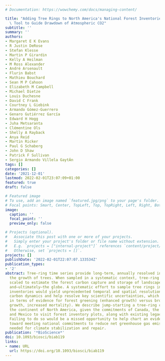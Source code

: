 ```yaml
---
# Documentation: https://wowchemy.com/docs/managing-content/

title: "Adding Tree Rings to North America's National Forest Inventories: An Essential\
  \ Tool to Guide Drawdown of Atmospheric CO2"
subtitle: ''
summary: ''
authors:
- Margaret E K Evans
- R Justin DeRose
- Stefan Klesse
- Martin P Girardin
- Kelly A Heilman
- M Ross Alexander
- André Arsenault
- Flurin Babst
- Mathieu Bouchard
- Sean M P Cahoon
- Elizabeth M Campbell
- Michael Dietze
- Louis Duchesne
- David C Frank
- Courtney L Giebink
- Armando Gómez-Guerrero
- Genaro Gutiérrez García
- Edward H Hogg
- Juha Metsaranta
- Clémentine Ols
- Shelly A Rayback
- Anya Reid
- Martin Ricker
- Paul G Schaberg
- John D Shaw
- Patrick F Sullivan
- Sergio Armando Villela GaytÁn
tags: []
categories: []
date: '2021-12-01'
lastmod: 2022-02-01T23:07:09+01:00
featured: true
draft: false

# Featured image
# To use, add an image named `featured.jpg/png` to your page's folder.
# Focal points: Smart, Center, TopLeft, Top, TopRight, Left, Right, BottomLeft, Bottom, BottomRight.
image:
  caption: ''
  focal_point: ''
  preview_only: false

# Projects (optional).
#   Associate this post with one or more of your projects.
#   Simply enter your project's folder or file name without extension.
#   E.g. `projects = ["internal-project"]` references `content/project/deep-learning/index.md`.
#   Otherwise, set `projects = []`.
projects: []
publishDate: '2022-02-01T22:07:07.133534Z'
publication_types:
- '2'
abstract: Tree-ring time series provide long-term, annually resolved information on
  the growth of trees. When sampled in a systematic context, tree-ring data can be
  scaled to estimate the forest carbon capture and storage of landscapes, biomes,
  and—ultimately—the globe. A systematic effort to sample tree rings in national forest
  inventories would yield unprecedented temporal and spatial resolution of forest
  carbon dynamics and help resolve key scientific uncertainties, which we highlight
  in terms of evidence for forest greening (enhanced growth) versus browning (reduced
  growth, increased mortality). We describe jump-starting a tree-ring collection across
  the continent of North America, given the commitments of Canada, the United States,
  and Mexico to visit forest inventory plots, along with existing legacy collections.
  Failing to do so would be a missed opportunity to help chart an evidence-based path
  toward meeting national commitments to reduce net greenhouse gas emissions, urgently
  needed for climate stabilization and repair.
publication: '*BioScience*'
doi: 10.1093/biosci/biab119
links:
- name: URL
  url: https://doi.org/10.1093/biosci/biab119
---
```

